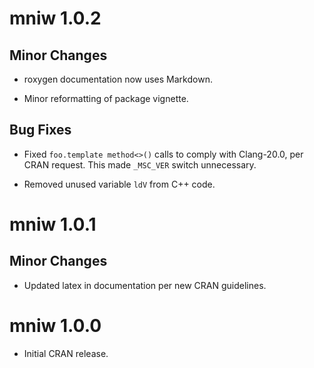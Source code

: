 # mniw 1.0.2

## Minor Changes

- roxygen documentation now uses Markdown.

- Minor reformatting of package vignette.

## Bug Fixes

- Fixed `foo.template method<>()` calls to comply with Clang-20.0, per CRAN request.  This made `_MSC_VER` switch unnecessary.

- Removed unused variable `ldV` from C++ code.


# mniw 1.0.1

## Minor Changes

- Updated latex in documentation per new CRAN guidelines.

# mniw 1.0.0

- Initial CRAN release.
